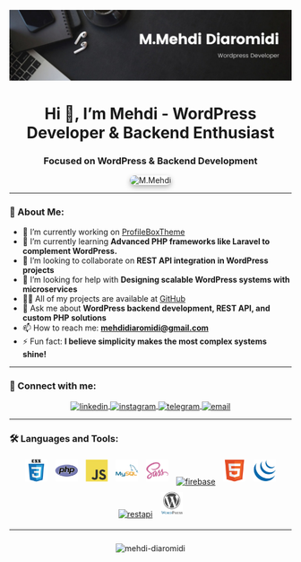 ![logo](https://github.com/mehdi-diaromidi/mehdi-diaromidi/blob/main/Banner.jpg)
<h1 align="center">Hi 👋, I’m Mehdi - WordPress Developer & Backend Enthusiast</h1>
<h3 align="center">Focused on WordPress & Backend Development</h3>

<div align="center">
  <img alt="M.Mehdi" width="300" src="https://user-images.githubusercontent.com/74038190/212748830-4c709398-a386-4761-84d7-9e10b98fbe6e.gif" style="border-radius: 10px; box-shadow: 0px 4px 10px rgba(0, 0, 0, 0.3);">
</div>

---

### 🌟 About Me:
- 🔭 I’m currently working on [ProfileBoxTheme](https://github.com/mehdi-diaromidi/profile-box-wp-theme)
- 🌱 I’m currently learning **Advanced PHP frameworks like Laravel to complement WordPress.**
- 👯 I’m looking to collaborate on **REST API integration in WordPress projects**
- 🤝 I’m looking for help with **Designing scalable WordPress systems with microservices**
- 👨‍💻 All of my projects are available at [GitHub](https://github.com/mehdi-diaromidi/)
- 💬 Ask me about **WordPress backend development, REST API, and custom PHP solutions**
- 📫 How to reach me: **mehdidiaromidi@gmail.com**
- ⚡ Fun fact: **I believe simplicity makes the most complex systems shine!**

---

<h3 align="left">🔗 Connect with me:</h3>
<p align="center">
  <a href="https://linkedin.com/in/mohammad-mehdi-diaromidi" target="_blank">
    <img align="center" src="https://raw.githubusercontent.com/rahuldkjain/github-profile-readme-generator/master/src/images/icons/Social/linked-in-alt.svg" alt="linkedin" height="30" width="40" />
  </a>
  <a href="https://instagram.com/mehdidiaromidi" target="_blank">
    <img align="center" src="https://raw.githubusercontent.com/rahuldkjain/github-profile-readme-generator/master/src/images/icons/Social/instagram.svg" alt="instagram" height="30" width="40" />
  </a>
  <a href="https://t.me/mehdidiaromidi" target="_blank">
    <img align="center" src="https://raw.githubusercontent.com/gauravghongde/social-icons/master/SVG/Color/Telegram.svg" alt="telegram" height="30" width="40" />
  </a>
  <a href="mailto:mehdidiaromidi@gmail.com" target="_blank">
    <img align="center" src="https://raw.githubusercontent.com/gauravghongde/social-icons/master/SVG/Color/Gmail.svg" alt="email" height="30" width="40" />
  </a>
</p>


---

<h3 align="left">🛠️ Languages and Tools:</h3>
<p align="center">
  <a href="https://www.w3schools.com/css/" target="_blank" rel="noreferrer"><img src="https://raw.githubusercontent.com/devicons/devicon/master/icons/css3/css3-original-wordmark.svg" alt="css3" width="40" height="40" style="margin: 5px;"/></a>
  <a href="https://www.php.net" target="_blank" rel="noreferrer"><img src="https://raw.githubusercontent.com/devicons/devicon/master/icons/php/php-original.svg" alt="php" width="40" height="40" style="margin: 5px;"/></a>
  <a href="https://developer.mozilla.org/en-US/docs/Web/JavaScript" target="_blank" rel="noreferrer"><img src="https://raw.githubusercontent.com/devicons/devicon/master/icons/javascript/javascript-original.svg" alt="javascript" width="40" height="40" style="margin: 5px;"/></a>
  <a href="https://www.mysql.com/" target="_blank" rel="noreferrer"><img src="https://raw.githubusercontent.com/devicons/devicon/master/icons/mysql/mysql-original-wordmark.svg" alt="mysql" width="40" height="40" style="margin: 5px;"/></a>
  <a href="https://sass-lang.com" target="_blank" rel="noreferrer"><img src="https://raw.githubusercontent.com/devicons/devicon/master/icons/sass/sass-original.svg" alt="sass" width="40" height="40" style="margin: 5px;"/></a>
  <a href="https://firebase.google.com/" target="_blank" rel="noreferrer"><img src="https://www.vectorlogo.zone/logos/firebase/firebase-icon.svg" alt="firebase" width="40" height="40" style="margin: 5px;"/></a>
  <a href="https://developer.mozilla.org/en-US/docs/Web/HTML" target="_blank" rel="noreferrer"><img src="https://raw.githubusercontent.com/devicons/devicon/master/icons/html5/html5-original.svg" alt="html5" width="40" height="40" style="margin: 5px;"/></a>
  <a href="https://jquery.com/" target="_blank" rel="noreferrer"><img src="https://raw.githubusercontent.com/devicons/devicon/master/icons/jquery/jquery-original.svg" alt="jquery" width="40" height="40" style="margin: 5px;"/></a>
  <a href="https://restfulapi.net/" target="_blank" rel="noreferrer"><img src="https://www.vectorlogo.zone/logos/getpostman/getpostman-icon.svg" alt="restapi" width="40" height="40" style="margin: 5px;"/></a>
  <a href="https://wordpress.org/" target="_blank" rel="noreferrer"><img src="https://raw.githubusercontent.com/devicons/devicon/master/icons/wordpress/wordpress-original.svg" alt="wordpress" width="40" height="40" style="margin: 5px;"/></a>
</p>

---

<p align="center">
  <img align="center" src="https://github-readme-stats.vercel.app/api/top-langs?username=mehdi-diaromidi&show_icons=true&locale=en&layout=compact" alt="mehdi-diaromidi" style="margin-top: 10px;"/>
</p>
